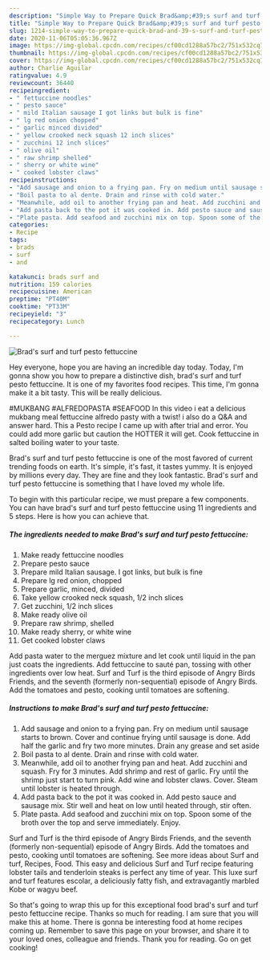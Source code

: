 ```yaml
---
description: "Simple Way to Prepare Quick Brad&amp;#39;s surf and turf pesto fettuccine"
title: "Simple Way to Prepare Quick Brad&amp;#39;s surf and turf pesto fettuccine"
slug: 1214-simple-way-to-prepare-quick-brad-and-39-s-surf-and-turf-pesto-fettuccine
date: 2020-11-06T05:05:36.967Z
image: https://img-global.cpcdn.com/recipes/cf00cd1288a57bc2/751x532cq70/brads-surf-and-turf-pesto-fettuccine-recipe-main-photo.jpg
thumbnail: https://img-global.cpcdn.com/recipes/cf00cd1288a57bc2/751x532cq70/brads-surf-and-turf-pesto-fettuccine-recipe-main-photo.jpg
cover: https://img-global.cpcdn.com/recipes/cf00cd1288a57bc2/751x532cq70/brads-surf-and-turf-pesto-fettuccine-recipe-main-photo.jpg
author: Charlie Aguilar
ratingvalue: 4.9
reviewcount: 36440
recipeingredient:
- " fettuccine noodles"
- " pesto sauce"
- " mild Italian sausage I got links but bulk is fine"
- " lg red onion chopped"
- " garlic minced divided"
- " yellow crooked neck squash 12 inch slices"
- " zucchini 12 inch slices"
- " olive oil"
- " raw shrimp shelled"
- " sherry or white wine"
- " cooked lobster claws"
recipeinstructions:
- "Add sausage and onion to a frying pan. Fry on medium until sausage starts to brown. Cover and continue frying until sausage is done. Add half the garlic and fry two more minutes. Drain any grease and set aside"
- "Boil pasta to al dente. Drain and rinse with cold water."
- "Meanwhile, add oil to another frying pan and heat. Add zucchini and squash. Fry for 3 minutes. Add shrimp and rest of garlic. Fry until the shrimp just start to turn pink. Add wine and lobster claws. Cover. Steam until lobster is heated through."
- "Add pasta back to the pot it was cooked in. Add pesto sauce and sausage mix. Stir well and heat on low until heated through, stir often."
- "Plate pasta. Add seafood and zucchini mix on top. Spoon some of the broth over the top and serve immediately. Enjoy."
categories:
- Recipe
tags:
- brads
- surf
- and

katakunci: brads surf and 
nutrition: 159 calories
recipecuisine: American
preptime: "PT40M"
cooktime: "PT33M"
recipeyield: "3"
recipecategory: Lunch

---
```



![Brad&#39;s surf and turf pesto fettuccine](https://img-global.cpcdn.com/recipes/cf00cd1288a57bc2/751x532cq70/brads-surf-and-turf-pesto-fettuccine-recipe-main-photo.jpg)

Hey everyone, hope you are having an incredible day today. Today, I'm gonna show you how to prepare a distinctive dish, brad&#39;s surf and turf pesto fettuccine. It is one of my favorites food recipes. This time, I'm gonna make it a bit tasty. This will be really delicious.

#MUKBANG #ALFREDOPASTA #SEAFOOD In this video i eat a delicious mukbang meal fettuccine alfredo pasty with a twist! i also do a Q&amp;A and answer hard. This a Pesto recipe I came up with after trial and error. You could add more garlic but caution the HOTTER it will get. Cook fettuccine in salted boiling water to your taste.

Brad&#39;s surf and turf pesto fettuccine is one of the most favored of current trending foods on earth. It's simple, it's fast, it tastes yummy. It is enjoyed by millions every day. They are fine and they look fantastic. Brad&#39;s surf and turf pesto fettuccine is something that I have loved my whole life.


To begin with this particular recipe, we must prepare a few components. You can have brad&#39;s surf and turf pesto fettuccine using 11 ingredients and 5 steps. Here is how you can achieve that.

<!--inarticleads1-->

##### The ingredients needed to make Brad&#39;s surf and turf pesto fettuccine:

1. Make ready  fettuccine noodles
1. Prepare  pesto sauce
1. Prepare  mild Italian sausage. I got links, but bulk is fine
1. Prepare  lg red onion, chopped
1. Prepare  garlic, minced, divided
1. Take  yellow crooked neck squash, 1/2 inch slices
1. Get  zucchini, 1/2 inch slices
1. Make ready  olive oil
1. Prepare  raw shrimp, shelled
1. Make ready  sherry, or white wine
1. Get  cooked lobster claws


Add pasta water to the merguez mixture and let cook until liquid in the pan just coats the ingredients. Add fettuccine to sauté pan, tossing with other ingredients over low heat. Surf and Turf is the third episode of Angry Birds Friends, and the seventh (formerly non-sequential) episode of Angry Birds. Add the tomatoes and pesto, cooking until tomatoes are softening. 

<!--inarticleads2-->

##### Instructions to make Brad&#39;s surf and turf pesto fettuccine:

1. Add sausage and onion to a frying pan. Fry on medium until sausage starts to brown. Cover and continue frying until sausage is done. Add half the garlic and fry two more minutes. Drain any grease and set aside
1. Boil pasta to al dente. Drain and rinse with cold water.
1. Meanwhile, add oil to another frying pan and heat. Add zucchini and squash. Fry for 3 minutes. Add shrimp and rest of garlic. Fry until the shrimp just start to turn pink. Add wine and lobster claws. Cover. Steam until lobster is heated through.
1. Add pasta back to the pot it was cooked in. Add pesto sauce and sausage mix. Stir well and heat on low until heated through, stir often.
1. Plate pasta. Add seafood and zucchini mix on top. Spoon some of the broth over the top and serve immediately. Enjoy.


Surf and Turf is the third episode of Angry Birds Friends, and the seventh (formerly non-sequential) episode of Angry Birds. Add the tomatoes and pesto, cooking until tomatoes are softening. See more ideas about Surf and turf, Recipes, Food. This easy and delicious Surf and Turf recipe featuring lobster tails and tenderloin steaks is perfect any time of year. This luxe surf and turf features escolar, a deliciously fatty fish, and extravagantly marbled Kobe or wagyu beef. 

So that's going to wrap this up for this exceptional food brad&#39;s surf and turf pesto fettuccine recipe. Thanks so much for reading. I am sure that you will make this at home. There is gonna be interesting food at home recipes coming up. Remember to save this page on your browser, and share it to your loved ones, colleague and friends. Thank you for reading. Go on get cooking!
